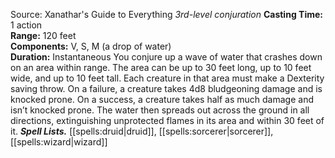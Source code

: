 Source: Xanathar's Guide to Everything
*3rd-level conjuration*
**Casting Time:** 1 action  
**Range:** 120 feet  
**Components:** V, S, M (a drop of water)  
**Duration:** Instantaneous
You conjure up a wave of water that crashes down on an area within range. The area can be up to 30 feet long, up to 10 feet wide, and up to 10 feet tall. Each creature in that area must make a Dexterity saving throw. On a failure, a creature takes 4d8 bludgeoning damage and is knocked prone. On a success, a creature takes half as much damage and isn’t knocked prone. The water then spreads out across the ground in all directions, extinguishing unprotected flames in its area and within 30 feet of it.
***Spell Lists.*** [[spells:druid|druid]], [[spells:sorcerer|sorcerer]], [[spells:wizard|wizard]]